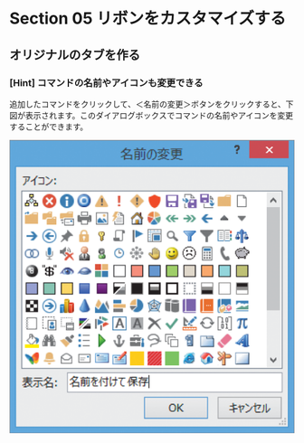 # Section 05 リボンをカスタマイズする

## オリジナルのタブを作る

### [Hint] コマンドの名前やアイコンも変更できる
追加したコマンドをクリックして、＜名前の変更＞ボタンをクリックすると、下図が表示されます。このダイアログボックスでコマンドの名前やアイコンを変更することができます。

![hint](010.png)
